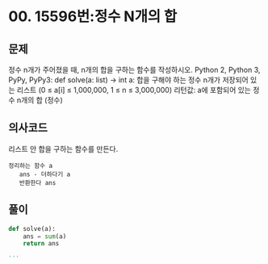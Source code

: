 # 00. 15596번:정수 N개의 합
## 문제
정수 n개가 주어졌을 때, n개의 합을 구하는 함수를 작성하시오.
Python 2, Python 3, PyPy, PyPy3: def solve(a: list) -> int
a: 합을 구해야 하는 정수 n개가 저장되어 있는 리스트 (0 ≤ a[i] ≤ 1,000,000, 1 ≤ n ≤ 3,000,000)
리턴값: a에 포함되어 있는 정수 n개의 합 (정수)

## 의사코드
리스트 안 합을 구하는 함수를 만든다.
```
정리하는 함수 a 
   ans - 더하다기 a
   반환한다 ans
```

## 풀이
```python
def solve(a):
    ans = sum(a)
    return ans

'''
